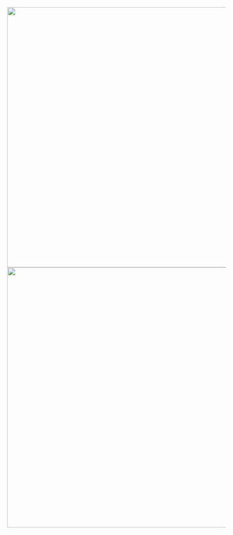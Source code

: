 <div align="center">
<img src="https://github.com/Mviniicius11/devEmDobro-Projeto-The-Last-Of-Us/assets/127998638/49461229-e9be-44f5-9f39-c1543709ab9d" width="600px" />

<img src="https://github.com/Mviniicius11/devEmDobro-Projeto-The-Last-Of-Us/assets/127998638/b463b2fc-586a-4ef2-947e-50f5ed9399ee" width="600px" />


</div>
